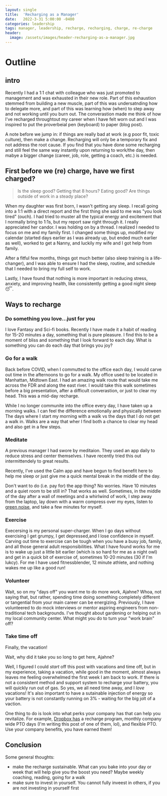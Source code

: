 ```yaml
---
layout: single
title:  'Recharging as a Manager'
date:   2022-3-31 5:00:00 -0400
categories: leadership
tags: manager, leadership, recharge, recharging, charge, re-charge
header:
  image: /assets/images/header-recharging-as-a-manager.jpg
---
```


# Outline
## intro
Recently I had a 1:1 chat with colleague who was just promoted to management and was exhausted in their new role. Part of this exhaustion stemmed from building a new muscle, part of this was undersatnding how to delegate more, and part of this was learning how (when) to step away and not working until you burn out. The converastion made me think of how I've recharged throughtout my career when I have felt worn out and I was inspired to put the proverbeial pen (keyboard) to paper (blog post).

A note before we jump in: if things are really bad at work (e.g poor fit, toxic culture), then make a change. Recharging will only be a temporary fix and not address the root cause. If you find that you have done some recharging and still feel the same way instantly upon returning to work/the day, then mabye a bigger change (career, job, role, getting a coach, etc.) is needed.

## First before we (re) charge, have we first charged?
> Is the sleep good? Getting that 8 hours? Eating good? Are things outside of work in a steady place?

When my daughter was first born, I wasn't getting any sleep. I recall going into a 1:1 with a direct report and the first thing she said to me was "you look tired" (ouch).  I had tried to muster all the typical energy and excitement that I normally bring to 1:1s, but my report saw right through it. I really appreciated her candor. I was holding on by a thread. I realized I needed to focus on me and my family first. I changed some things up, modified my calendar (started days earlier as I was already up, but ended much earlier as well), worked to get a Nanny, and luckily my wife and I got help from family.

After a fitful few months, things got much better (also sleep training is a life-changer), and I was able to ensure I had the sleep, routine, and schedule that I needed to bring my full self to work.

Lastly, I have found that nothing is more important in reducing stress, anxiety, and improving health, like consistently getting a good night sleep 😴.

## Ways to recharge
### Do something you love...just for you
I love Fantasy and Sci-fi books. Recently I have made it a habit of reading for 15-20 minutes a day, something that is pure pleasure. I find this to be a moment of bliss and something that I look forward to each day.  What is something you can do each day that brings you joy?


### Go for a walk
Back before COVID, when I commutted to the office each day, I would carve out time in the afternoons to go for a walk. My office used to be located in Manhattan, Midtown East. I had an amazing walk route that would take me across the FDR and along the east river. I would take this walk sometimes before a big presentation, after a difficult converastion, or just to clear my head. This was a mid-day recharge.

While I no longer communite into the office every day, I have taken up a morning walks. I can feel the difference emotionally and physically between The days where I start my morning with a walk vs the days that I do not get a walk in. Walks are a way that wher I find both a chance to clear my head and also get in a few steps.   

### Meditate
A previous manager I had swore by meditaion. They used an app daily to reduce stress and center themselves. I have recently tried this out intermittendely to great results.

Recently, I've used the Calm app and have begun to find benefit here to help me sleep or just give me a quick mental break in the middle of the day.

Don't want to do (i.e. pay for) the app thing? No worries. Have 10 minutes and a quiet room to be still in? That works as well. Sometimes, in the middle of the day after a wall of meetings and a whirlwind of work, I step away from the laptop, lay down with a warm compress over my eyes, listen to [green noise](https://www.youtube.com/watch?v=y9yhdPuP8QE), and take a few minutes for myself.

### Exercise
Execersing is my personal super-charger. When I go days without exercising I get grumpy, I get depressed,and I lose confidence in myself. Carving out time to exercise can be tough when you have a busy job, family, and all those general adult responsibilities. What I have found works for me is to wake up just a little bit earlier (which is so hard for me as a night owl) and get in a quick bit of exercise of, sometimes 10-20 minutes (30 if I'm lukcy). For me I have used fitnessblender, 12 minute athlete, and nothing wakes me up like a good run!  

### Volunteer
Wait, so on my "days off" you want me to do more work, Ajahne? Whoa, not saying that, but rather, spending time doing something completely different or tangential from your main career can be energizing. Previously, I have volunteered to do mock interviews or mentor aspiring engineers from non-traditional tech backgrounds. I've thought about gardening or helping out in my local community center.  What might you do to turn your "work brain" off?

### Take time off
Finally, the vacation!

Wait, why did it take you so long to get here, Ajahne?

Well, I figured I could _start_ off this post with vacations and time off, but in my experience, taking a vacation, while good in the moment, almost always leaves me feeling overwhelmed the first week I am back to work. If there is not a consistent method and support system to recharge your battery, you will quickly run out of gas. So yes, we all need time away, and I _love_ vacations! It's also important to have a sutainable injection of energy so your battery is not constantly running on 3% - waiting for the big jolt of a vaction.

One thing to do is look into what perks your company has that can help you revitalize. For example, [Dropbox has](https://jobs.dropbox.com/Benefits#:~:text=Our%20essential%20U.S.%20benefits%20include,options%20offered%20through%20Modern%20Health.) a recharge program, monthly company wide PTO days (I'm writing this post of one of them, lol), and flexible PTO. Use your company benefits, you have earned them!

## Conclusion
Some general thoughts:
- make the recharge sustainable. What can you bake into your day or week that will help give you the boost you need? Maybe weekly coaching, reading, going for a walk
- make sure to invest in yourself. You cannot fully inveest in others, if you are not investing in yourself first
